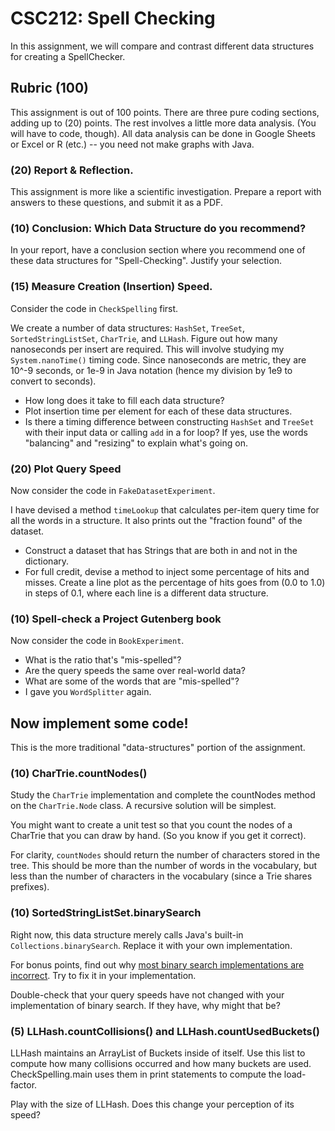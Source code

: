 # CSC212: Spell Checking

In this assignment, we will compare and contrast different data structures for creating a SpellChecker.

## Rubric (100)

This assignment is out of 100 points. There are three pure coding sections, adding up to (20) points. The rest involves a little more data analysis. (You will have to code, though). All data analysis can be done in Google Sheets or Excel or R (etc.) -- you need not make graphs with Java.

### (20) Report & Reflection.

This assignment is more like a scientific investigation. Prepare a report with answers to these questions, and submit it as a PDF.

### (10) Conclusion: Which Data Structure do you recommend?

In your report, have a conclusion section where you recommend one of these data structures for "Spell-Checking". Justify your selection.

### (15) Measure Creation (Insertion) Speed.

Consider the code in ``CheckSpelling`` first.

We create a number of data structures: ``HashSet``, ``TreeSet``, ``SortedStringListSet``, ``CharTrie``, and ``LLHash``. Figure out how many nanoseconds per insert are required. This will involve studying my ``System.nanoTime()`` timing code. Since nanoseconds are metric, they are 10^-9 seconds, or 1e-9 in Java notation (hence my division by 1e9 to convert to seconds).

- How long does it take to fill each data structure? 
- Plot insertion time per element for each of these data structures.
- Is there a timing difference between constructing ``HashSet`` and ``TreeSet`` with their input data or calling ``add`` in a for loop? If yes, use the words "balancing" and "resizing" to explain what's going on.

### (20) Plot Query Speed

Now consider the code in ``FakeDatasetExperiment``.

I have devised a method ``timeLookup`` that calculates per-item query time for all the words in a structure. It also prints out the "fraction found" of the dataset. 

- Construct a dataset that has Strings that are both in and not in the dictionary.
- For full credit, devise a method to inject some percentage of hits and misses. Create a line plot as the percentage of hits goes from (0.0 to 1.0) in steps of 0.1, where each line is a different data structure.

### (10) Spell-check a Project Gutenberg book

Now consider the code in ``BookExperiment``. 

- What is the ratio that's "mis-spelled"?
- Are the query speeds the same over real-world data?
- What are some of the words that are "mis-spelled"?
- I gave you ``WordSplitter`` again.

## Now implement some code!

This is the more traditional "data-structures" portion of the assignment.

### (10) CharTrie.countNodes()

Study the ``CharTrie`` implementation and complete the countNodes method on the ``CharTrie.Node`` class. A recursive solution will be simplest.

You might want to create a unit test so that you count the nodes of a CharTrie that you can draw by hand. (So you know if you get it correct).

For clarity, ``countNodes`` should return the number of characters stored in the tree. This should be more than the number of words in the vocabulary, but less than the number of characters in the vocabulary (since a Trie shares prefixes).

### (10) SortedStringListSet.binarySearch

Right now, this data structure merely calls Java's built-in ``Collections.binarySearch``. Replace it with your own implementation.

For bonus points, find out why [most binary search implementations are incorrect](https://ai.googleblog.com/2006/06/extra-extra-read-all-about-it-nearly.html). Try to fix it in your implementation.

Double-check that your query speeds have not changed with your implementation of binary search. If they have, why might that be?

### (5) LLHash.countCollisions() and LLHash.countUsedBuckets()

LLHash maintains an ArrayList of Buckets inside of itself. Use this list to compute how many collisions occurred and how many buckets are used. CheckSpelling.main uses them in print statements to compute the load-factor.

Play with the size of LLHash. Does this change your perception of its speed?

